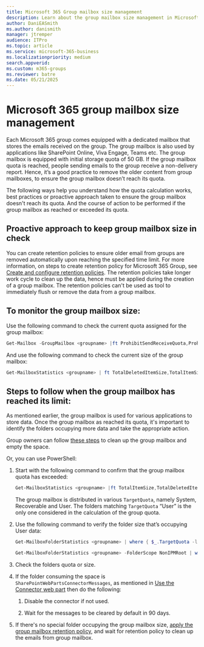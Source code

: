 ```yaml
---
title: Microsoft 365 Group mailbox size management 
description: Learn about the group mailbox size management in Microsoft 365.
author: DaniEASmith
ms.author: danismith
manager: jtremper
audience: ITPro
ms.topic: article
ms.service: microsoft-365-business
ms.localizationpriority: medium
search.appverid: 
ms.custom: m365-groups
ms.reviewer: batre
ms.date: 05/21/2025
---
```


# Microsoft 365 group mailbox size management 

Each Microsoft 365 group comes equipped with a dedicated mailbox that stores the emails received on the group. The group mailbox is also used by applications like SharePoint Online, Viva Engage, Teams etc. The group mailbox is equipped with initial storage quota of 50 GB. If the group mailbox quota is reached, people sending emails to the group receive a non-delivery report. Hence, it’s a good practice to remove the older content from group mailboxes, to ensure the group mailbox doesn’t reach its quota. 

The following ways help you understand how the quota calculation works, best practices or proactive approach taken to ensure the group mailbox doesn't reach its quota. And the course of action to be performed if the group mailbox as reached or exceeded its quota.

## Proactive approach to keep group mailbox size in check 

You can create retention policies to ensure older email from groups are removed automatically upon reaching the specified time limit. For more information, on steps to create retention policy for Microsoft 365 Group, see [Create and configure retention policies](/microsoft-365/compliance/create-retention-policies). The retention policies take longer work cycle to clean up the data, hence must be applied during the creation of a group mailbox. The retention policies can't be used as tool to immediately flush or remove the data from a group mailbox.

## To monitor the group mailbox size: 

Use the following command to check the current quota assigned for the group mailbox:

```PowerShell
Get-Mailbox -GroupMailbox <groupname> |ft ProhibitSendReceiveQuota,ProhibitSendQuota,IssueWarningQuota 
```

And use the following command to check the current size of the group mailbox:

```PowerShell
Get-MailboxStatistics <groupname> | ft TotalDeletedItemSize,TotalItemSize 
```

## Steps to follow when the group mailbox has reached its limit:  

As mentioned earlier, the group mailbox is used for various applications to store data. Once the group mailbox as reached its quota, it's important to identify the folders occupying more data and take the appropriate action.

Group owners can follow [these steps](https://support.microsoft.com/office/mailbox-storage-limits-in-outlook-21d25b99-525e-4fb3-a7c0-28367e3e76ce) to clean up the group mailbox and empty the space.

Or, you can use PowerShell:

1. Start with the following command to confirm that the group mailbox quota has exceeded: 

   ```PowerShell
   Get-MailboxStatistics <groupname> |ft TotalItemSize,TotalDeletedItemSize 
   ```

   The group mailbox is distributed in various `TargetQuota`, namely System, Recoverable and User. The folders matching `TargetQuota` “User” is the only one considered in the calculation of the group quota.  

1. Use the following command to verify the folder size that’s occupying User data: 

   ```PowerShell
   Get-MailboxFolderStatistics <groupname> | where { $_.TargetQuota -like 'User' } | ft Name,FolderPath,FolderType,FolderSize 

   Get-MailboxFolderStatistics <groupname> -FolderScope NonIPMRoot | where { $_.TargetQuota -like 'User' } | ft Name,FolderType,*size* 
   ```
1. Check the folders quota or size.

1. If the folder consuming the space is `SharePointWebPartsConnectorMessages`, as mentioned in [Use the Connector web part](https://support.microsoft.com/en-us/office/use-the-connector-web-part-db0756aa-f78f-4b74-8b19-be5dca0420e1?ns=spostandard&version=16&syslcid=1033&uilcid=1033&appver=spo160&helpid=wssenduser_useconnectorwebpart_fl862286&ui=en-us&rs=en-us&ad=us) then do the following:

   1. Disable the connector if not used. 

   1. Wait for the messages to be cleared by default in 90 days. 

1. If there's no special folder occupying the group mailbox size, [apply the group mailbox retention policy,](/microsoft-365/compliance/create-retention-policies) and wait for retention policy to clean up the emails from group mailbox.

